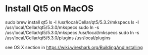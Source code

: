 Install Qt5 on MacOS
=====================

sudo brew install qt5
ls -l /usr/local/Cellar/qt5/5.3.2/mkspecs
ls -l /usr/local/Cellar/qt5/5.3.0/mkspecs
sudo ln -s /usr/local/Cellar/qt5/5.3.0/mkspecs /usr/local/mkspecs
sudo ln -s /usr/local/Cellar/qt5/5.3.0/plugins /usr/local/plugins

see OS X section in https://wiki.wireshark.org/BuildingAndInstalling

